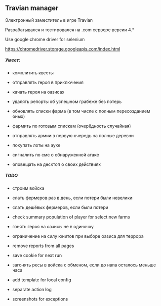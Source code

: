 Travian manager
---

Электронный заместитель в игре Travian

Разрабатывался и тестировался на .com сервере версии 4.*

Use google chrome driver for selenium

https://chromedriver.storage.googleapis.com/index.html


##### Умеет:
- комплитить квесты

- отправлять героя в приключения

- качать героя на оазисах

- удалять репорты об успешном грабеже без потерь

- обновлять списки фарма (в том числе с полным пересозданием оных)

- фармить по готовым спискам (очерёдность случайная)

- отправлять армии в первую очередь на полные деревни

- покупать лоты на ауке

- сигналить по смс о обнаруженной атаке

- оповещать на десктоп о своих действиях


##### TODO
- строим войска

- cлать фермеров раз в день, если потери были невелики
- слать дешёвых фермеров, если были потери
- check summary population of player for select new farms
- гонять героя на оазисы не в одиночку
- ограничение на силу юнитов при выборе оазиса для террора

- remove reports from all pages
- save cookie for next run
- загонять ресы в войска с обменом, если до напа осталось меньше часа

- add template for local config
- separate action log
- screenshots for exceptions

